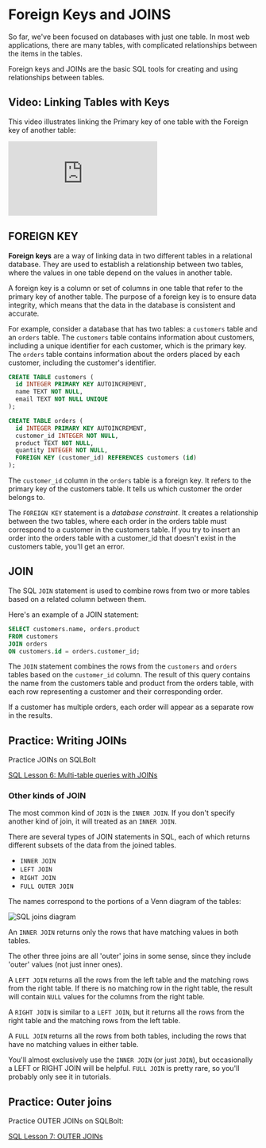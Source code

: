 # Foreign Keys and JOINS

So far, we've been focused on databases with just one table. In most web applications, there are many tables, with complicated relationships between the items in the tables.

Foreign keys and JOINs are the basic SQL tools for creating and using relationships between tables.

## Video: Linking Tables with Keys

This video illustrates linking the Primary key of one table with the Foreign key of another table:

<div class="embed"><iframe src="https://www.youtube.com/embed/B5r8CcTUs5Y" title="YouTube video player" frameborder="0" allow="accelerometer; autoplay; clipboard-write; encrypted-media; gyroscope; picture-in-picture; web-share" allowfullscreen></iframe></div>

## FOREIGN KEY

**Foreign keys** are a way of linking data in two different tables in a relational database. They are used to establish a relationship between two tables, where the values in one table depend on the values in another table.

A foreign key is a column or set of columns in one table that refer to the primary key of another table. The purpose of a foreign key is to ensure data integrity, which means that the data in the database is consistent and accurate.

For example, consider a database that has two tables: a `customers` table and an `orders` table. The `customers` table contains information about customers, including a unique identifier for each customer, which is the primary key. The `orders` table contains information about the orders placed by each customer, including the customer's identifier. 

```sql
CREATE TABLE customers (
  id INTEGER PRIMARY KEY AUTOINCREMENT,
  name TEXT NOT NULL,
  email TEXT NOT NULL UNIQUE
);

CREATE TABLE orders (
  id INTEGER PRIMARY KEY AUTOINCREMENT,
  customer_id INTEGER NOT NULL,
  product TEXT NOT NULL,
  quantity INTEGER NOT NULL,
  FOREIGN KEY (customer_id) REFERENCES customers (id)
);
```

The `customer_id` column in the `orders` table is a foreign key. It refers to the primary key of the customers table. It tells us which customer the order belongs to.

The `FOREIGN KEY` statement is a _database constraint_. It creates a relationship between the two tables, where each order in the orders table must correspond to a customer in the customers table. If you try to insert an order into the orders table with a customer_id that doesn't exist in the customers table, you'll get an error.

## JOIN

The SQL `JOIN` statement is used to combine rows from two or more tables based on a related column between them.

Here's an example of a JOIN statement: 

```sql
SELECT customers.name, orders.product
FROM customers
JOIN orders
ON customers.id = orders.customer_id;
```

The `JOIN` statement combines the rows from the `customers` and `orders` tables based on the `customer_id` column. The result of this query contains the name from the customers table and product from the orders table, with each row representing a customer and their corresponding order.

If a customer has multiple orders, each order will appear as a separate row in the results.

## Practice: Writing JOINs

Practice JOINs on SQLBolt

[SQL Lesson 6: Multi-table queries with JOINs](https://sqlbolt.com/lesson/select_queries_with_joins)

### Other kinds of JOIN

The most common kind of `JOIN` is the `INNER JOIN`. If you don't specify another kind of join, it will treated as an `INNER JOIN`.

There are several types of JOIN statements in SQL, each of which returns different subsets of the data from the joined tables.

- `INNER JOIN`
- `LEFT JOIN`
- `RIGHT JOIN`
- `FULL OUTER JOIN`

The names correspond to the portions of a Venn diagram of the tables:

![SQL joins diagram](https://learnsql.com/blog/learn-and-practice-sql-joins/2.png)

An `INNER JOIN` returns only the rows that have matching values in both tables.

The other three joins are all 'outer' joins in some sense, since they include 'outer' values (not just inner ones).

A `LEFT JOIN` returns all the rows from the left table and the matching rows from the right table. If there is no matching row in the right table, the result will contain `NULL` values for the columns from the right table.

A `RIGHT JOIN` is similar to a `LEFT JOIN`, but it returns all the rows from the right table and the matching rows from the left table.

A `FULL JOIN` returns all the rows from both tables, including the rows that have no matching values in either table.

You'll almost exclusively use the `INNER JOIN` (or just `JOIN`), but occasionally a LEFT or RIGHT JOIN will be helpful. `FULL JOIN` is pretty rare, so you'll probably only see it in tutorials.

## Practice: Outer joins

Practice OUTER JOINs on SQLBolt:

[SQL Lesson 7: OUTER JOINs](https://sqlbolt.com/lesson/select_queries_with_outer_joins)
